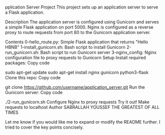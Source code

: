 pplication Server Project This project sets up an application server to serve a Flask application.

Description The application server is configured using Gunicorn and serves a simple Flask application on port 5000. Nginx is configured as a reverse proxy to route requests from port 80 to the Gunicorn application server.

Contents 0-hello_route.py: Simple Flask application that returns "Hello HBNB" 1-install_gunicorn.sh: Bash script to install Gunicorn 2-run_gunicorn.sh: Bash script to run Gunicorn server 3-nginx_config: Nginx configuration file to proxy requests to Gunicorn Setup Install required packages: Copy code

sudo apt-get update sudo apt-get install nginx gunicorn python3-flask Clone this repo: Copy code

git clone https://github.com/username/application_server.git Run the Gunicorn server: Copy code

./2-run_gunicorn.sh Configure Nginx to proxy requests Try it out! Make requests to localhost Author SABRALLAH YOUSSEF THE GREATEST OF ALL TIMES

Let me know if you would like me to expand or modify the README further. I tried to cover the key points concisely.
